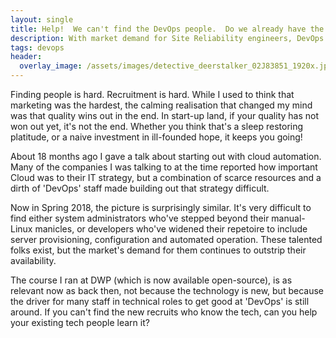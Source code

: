 ```yaml
---
layout: single
title: Help!  We can't find the DevOps people.  Do we already have the DevOps people?
description: With market demand for Site Reliability engineers, DevOps engineers and Service Automation engineers eclipsing supply, at what point does cross-training become the only way to keep pace with the ever-more-automated world?
tags: devops
header:
  overlay_image: /assets/images/detective_deerstalker_02J83851_1920x.jpg
---
```


Finding people is hard.  Recruitment is hard.  While I used to think that marketing was the hardest, the calming realisation that changed my mind was that quality wins out in the end.  In start-up land, if your quality has not won out yet, it's not the end.  Whether you think that's a sleep restoring platitude, or a naive investment in ill-founded hope, it keeps you going!

About 18 months ago I gave a talk about starting out with cloud automation.  Many of the companies I was talking to at the time reported how important Cloud was to their IT strategy, but a combination of scarce resources and a dirth of 'DevOps' staff made building out that strategy difficult.

Now in Spring 2018, the picture is surprisingly similar.  It's very difficult to find either system administrators who've stepped beyond their manual-Linux manicles, or developers who've widened their repetoire to include server provisioning, configuration and automated operation.  These talented folks exist, but the market's demand for them continues to outstrip their availability.

The course I ran at DWP (which is now available open-source), is as relevant now as back then, not because the technology is new, but because the driver for many staff in technical roles to get good at 'DevOps' is still around.  If you can't find the new recruits who know the tech, can you help your existing tech people learn it?


